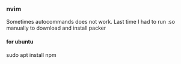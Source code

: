 ### nvim

Sometimes autocommands does not work. Last time I had to run :so manually to download and install packer

#### for ubuntu
sudo apt install npm

